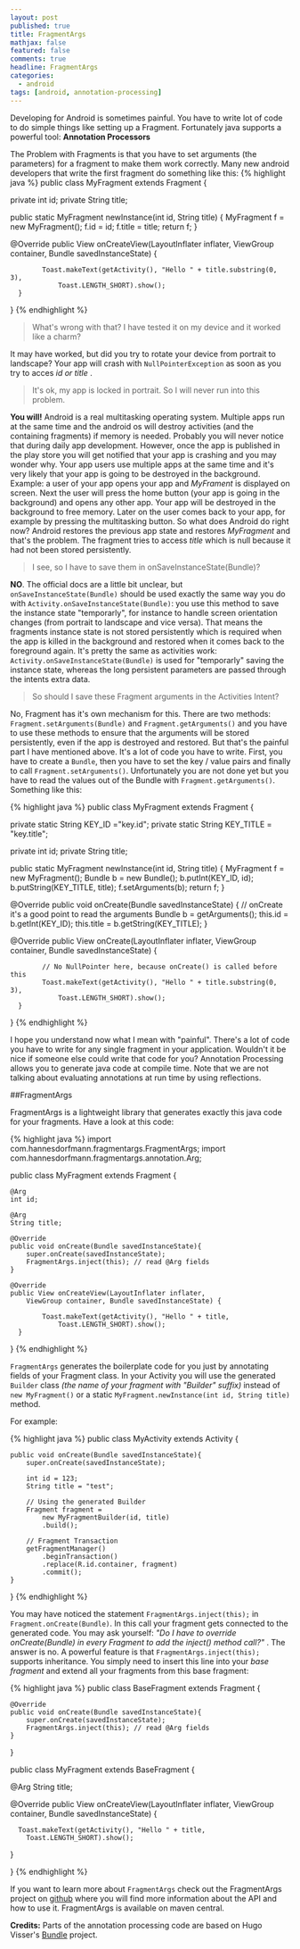 ```yaml
---
layout: post
published: true
title: FragmentArgs
mathjax: false
featured: false
comments: true
headline: FragmentArgs
categories:
  - android
tags: [android, annotation-processing]
---
```


Developing for Android is sometimes painful. You have to write lot of code to do simple things like setting up a Fragment. Fortunately java supports a powerful tool: **Annotation Processors**

The Problem with Fragments is that you have to set arguments (the parameters) for a fragment to make them work correctly. Many new android developers that write the first fragment do something like this:
{% highlight java %}
public class MyFragment extends Fragment {

  private int id;
  private String title;

  public static MyFragment newInstance(int id, String title) {
    MyFragment f = new MyFragment();
    f.id = id;
    f.title = title;
    return f;
  }

  @Override
    public View onCreateView(LayoutInflater inflater,
        ViewGroup container, Bundle savedInstanceState) {

            Toast.makeText(getActivity(), "Hello " + title.substring(0, 3),
                Toast.LENGTH_SHORT).show();
      }
}
{% endhighlight %}

> What's wrong with that? I have tested it on my device and it worked like a charm?

It may have worked, but did you try to rotate your device from portrait to landscape? Your app will crash with `NullPointerException` as soon as you try to acces _id or title_ .

> It's ok, my app is locked in portrait. So I will never run into this problem.

**You will!** Android is a real multitasking operating system. Multiple apps run at the same time and the android os will destroy activities (and the containing fragments) if memory is needed. Probably you will never notice that during daily app development. However, once the app is published in the play store you will get notified that your app is crashing and you may wonder why. Your app users use multiple apps at the same time and it's very likely that your app is going to be destroyed in the background. Example: a user of your app opens your app and _MyFrament_ is displayed on screen. Next the user will press the home button (your app is going in the background) and opens any other app. Your app will be destroyed in the background to free memory. Later on the user comes back to your app, for example by pressing the multitasking button. So what does Android do right now? Android restores the previous app state and restores _MyFragment_ and that's the problem. The fragment tries to access _title_ which is null because it had not been stored persistently.

> I see, so I have to save them in onSaveInstanceState(Bundle)?

**NO**. The official docs are a little bit unclear, but `onSaveInstanceState(Bundle)` should be used exactly the same way you do with `Activity.onSaveInstanceState(Bundle)`: you use this method to save the instance state "temporarly", for instance to handle screen orientation changes (from portrait to landscape and vice versa). That means the fragments instance state is not stored persistently which is required when the app is killed in the background and restored when it comes back to the foreground again. It's pretty the same as activities work: `Activity.onSaveInstanceState(Bundle)` is used for "temporarly" saving the instance state, whereas the long persistent parameters are passed through the intents extra data.

> So should I save these Fragment arguments in the Activities Intent?

No, Fragment has it's own mechanism for this. There are two methods: `Fragment.setArguments(Bundle)` and `Fragment.getArguments()` and you have to use these methods to ensure that the arguments will be stored persistently, even if the app is destroyed and restored. But that's the painful part I have mentioned above. It's a lot of code you have to write. First, you have to create a `Bundle`, then you have to set the key / value pairs and finally to call `Fragment.setArguments()`. Unfortunately you are not done yet but you have to read the values out of the Bundle with `Fragment.getArguments()`. Something like this:

{% highlight java %}
public class MyFragment extends Fragment {

  private static String KEY_ID ="key.id";
  private static String KEY_TITLE = "key.title";

  private int id;
  private String title;

  public static MyFragment newInstance(int id, String title) {
    MyFragment f = new MyFragment();
    Bundle b = new Bundle();
    b.putInt(KEY_ID, id);
    b.putString(KEY_TITLE, title);
    f.setArguments(b);
    return f;
  }

  @Override
  public void onCreate(Bundle savedInstanceState) {
      // onCreate it's a good point to read the arguments
      Bundle b = getArguments();
      this.id = b.getInt(KEY_ID);
      this.title = b.getString(KEY_TITLE);
  }

  @Override
  public View onCreate(LayoutInflater inflater,
        ViewGroup container, Bundle savedInstanceState) {

            // No NullPointer here, because onCreate() is called before this
            Toast.makeText(getActivity(), "Hello " + title.substring(0, 3),
                Toast.LENGTH_SHORT).show();
      }
}
{% endhighlight %}

I hope you understand now what I mean with "painful". There's a lot of code you have to write for any single fragment in your application. Wouldn't it be nice if someone else could write that code for you? Annotation Processing allows you to generate java code at compile time. Note that we are not talking about evaluating annotations at run time by using reflections.

##FragmentArgs

FragmentArgs is a lightweight library that generates exactly this java code for your fragments. Have a look at this code:

{% highlight java %}
import com.hannesdorfmann.fragmentargs.FragmentArgs;
import com.hannesdorfmann.fragmentargs.annotation.Arg;

public class MyFragment extends Fragment {

	@Arg
	int id;

	@Arg
	String title;

	@Override
	public void onCreate(Bundle savedInstanceState){
		super.onCreate(savedInstanceState);
		FragmentArgs.inject(this); // read @Arg fields
	}

	@Override
	public View onCreateView(LayoutInflater inflater,
		ViewGroup container, Bundle savedInstanceState) {

      		Toast.makeText(getActivity(), "Hello " + title,
      			Toast.LENGTH_SHORT).show();
      }
}
{% endhighlight %}


`FragmentArgs` generates the boilerplate code for you just by annotating fields of your Fragment class. In your Activity you will use the generated `Builder` class _(the name of your fragment with "Builder" suffix)_ instead of `new MyFragment()` or a static `MyFragment.newInstance(int id, String title)` method.

For example:

{% highlight java %}
public class MyActivity extends Activity {

	public void onCreate(Bundle savedInstanceState){
		super.onCreate(savedInstanceState);

		int id = 123;
		String title = "test";

		// Using the generated Builder
		Fragment fragment =
			new MyFragmentBuilder(id, title)
			.build();

		// Fragment Transaction
		getFragmentManager()
			.beginTransaction()
			.replace(R.id.container, fragment)
			.commit();
	}

}
{% endhighlight %}

You may have noticed the statement `FragmentArgs.inject(this);` in  `Fragment.onCreate(Bundle)`. In this call your fragment gets connected to the generated code. You may ask yourself: _"Do I have to override onCreate(Bundle) in every Fragment to add the inject() method call?"_ . The answer is no. A powerful feature is that `FragmentArgs.inject(this);` supports inheritance. You simply need to insert this line into your _base fragment_ and extend all your fragments from this base fragment:

{% highlight java %}
public class BaseFragment extends Fragment {

    @Override
    public void onCreate(Bundle savedInstanceState){
        super.onCreate(savedInstanceState);
        FragmentArgs.inject(this); // read @Arg fields
    }
}

public class MyFragment extends BaseFragment {

  @Arg
  String title;

  @Override
  public View onCreateView(LayoutInflater inflater,
    ViewGroup container, Bundle savedInstanceState) {

      Toast.makeText(getActivity(), "Hello " + title,
        Toast.LENGTH_SHORT).show();
  }

}
{% endhighlight %}

If you want to learn more about `FragmentArgs` check out the FragmentArgs project on [github](https://github.com/sockeqwe/fragmentargs) where you will find more information about the API and how to use it. FragmentArgs is available on maven central.

**Credits:** Parts of the annotation processing code are based on Hugo Visser's [Bundle](https://bitbucket.org/hvisser/bundles) project.

